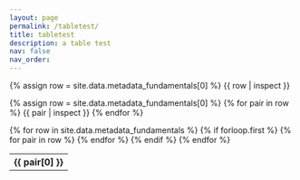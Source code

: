 ```yaml
---
layout: page
permalink: /tabletest/
title: tabletest
description: a table test
nav: false
nav_order: 
---
```


{% assign row = site.data.metadata_fundamentals[0] %}
{{ row | inspect }}

{% assign row = site.data.metadata_fundamentals[0] %}
{% for pair in row %}
  {{ pair | inspect }}
{% endfor %}

<table>
  {% for row in site.data.metadata_fundamentals %}
    {% if forloop.first %}
    <tr>
      {% for pair in row %}
        <th>{{ pair[0] }}</th>
      {% endfor %}
    </tr>
    {% endif %}
  {% endfor %}
</table>